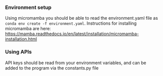 ### Environment setup
Using micromamba you should be able to read the environment.yaml file as `conda env create -f environment.yaml`. Instructions for installing micromamba are here: https://mamba.readthedocs.io/en/latest/installation/micromamba-installation.html

### Using APIs
API keys should be read from your environment variables, and can be added to the program via the constants.py file